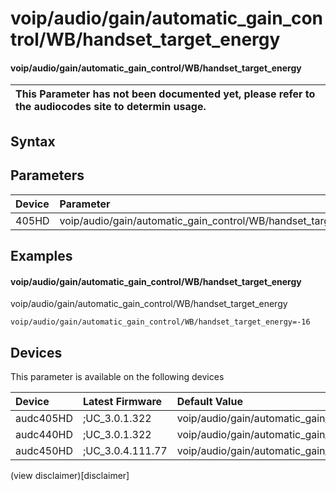 ﻿---
description: voip/audio/gain/automatic_gain_control/WB/handset_target_energy
search: false
---

# voip/audio/gain/automatic_gain_control/WB/handset_target_energy

#### voip/audio/gain/automatic_gain_control/WB/handset_target_energy


| This Parameter has not been documented yet, please refer to the audiocodes site to determin usage.  | 
| :--- |

## Syntax

## Parameters
|Device|Parameter|value|Description|
|:---|:---|:---|:---|
| 405HD | voip/audio/gain/automatic_gain_control/WB/handset_target_energy |  |  |

## Examples
#### voip/audio/gain/automatic_gain_control/WB/handset_target_energy

voip/audio/gain/automatic_gain_control/WB/handset_target_energy

```
voip/audio/gain/automatic_gain_control/WB/handset_target_energy=-16
```

## Devices
This parameter is available on the following devices

| Device | Latest Firmware | Default Value |
|:---|:---|:---|
| audc405HD | ;UC_3.0.1.322 | voip/audio/gain/automatic_gain_control/WB/handset_target_energy=-16 
| audc440HD | ;UC_3.0.1.322 | voip/audio/gain/automatic_gain_control/WB/handset_target_energy=-16 
| audc450HD | ;UC_3.0.4.111.77 | voip/audio/gain/automatic_gain_control/WB/handset_target_energy=-16 

(view disclaimer)[disclaimer]
